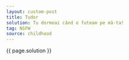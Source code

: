 ```yaml
---
layout: custom-post
title: Tudor
solution: Tu dormeai când o futeam pe mă-ta!
tag: NSFW
source: childhood
---
```


{{ page.solution }}

